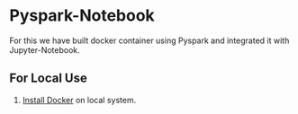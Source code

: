 # Pyspark-Notebook

For this we have built docker container using Pyspark and integrated it with Jupyter-Notebook.

## For Local Use

1. [Install Docker](../Docker/Installation.md) on local system.
